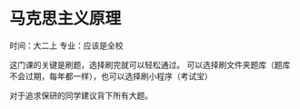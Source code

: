 # 马克思主义原理

时间：大二上
专业：应该是全校

这门课的关键是刷题，选择刷完就可以轻松通过。
可以选择刷文件夹题库（题库不会过期，每年都一样），也可以选择刷小程序（考试宝）

对于追求保研的同学建议背下所有大题。